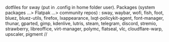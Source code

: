 dotfiles for sway (put in .config in home folder user). Packages (system packages ...> Flatpak ...> community repos) : 
sway, waybar, wofi, fish, foot, bluez, bluez-utils, firefox, lxappearance, lxqt-policykit-agent, font-manager, thunar, gparted, gimp, kdenlive, lutris, steam, telegram, discord, stremio, strawberry, libreoffice, virt-manager, polymc, flatseal, vlc, cloudflare-warp, upscaler, pigment
//
